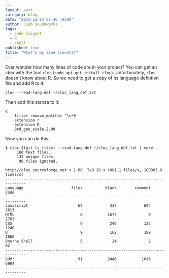```yaml
---
layout: post
category: blog
date: "2015-12-14 07:46 -0500"
author: JLab Skunkworks
tags: 
  - code snippet
  - R
  - shell
published: true
title: "What's my line (count)?"
---
```


Ever wonder how many lines of code are in your project?  You can get an idea with the tool `cloc` (`sudo apt-get install cloc`).  Unfortunately, `cloc` doesn't know about R.  So we need to get a copy of its language defintion file and add R to it:

```shell
cloc --read-lang-def ~/cloc_lang_def.txt
```

Then add this stanza to it:

```shell
R
    filter remove_matches ^\s*#
    extension r
    extension R
    3rd_gen_scale 2.00
```
Now you can do this:

```shell
$ cloc $(git ls-files) --read-lang-def ~/cloc_lang_def.txt | more
     160 text files.
     132 unique files.                                          
      90 files ignored.

http://cloc.sourceforge.net v 1.60  T=0.10 s (881.1 files/s, 100363.0 lines/s)
-------------------------------------------------------------------------------
Language                     files          blank        comment           code
-------------------------------------------------------------------------------
Javascript                      62            337            694           2813
HTML                             6           1677              9           1763
CSS                              9            246            122           1240
R                                9            162            189           1006
Bourne Shell                     5             24              2             82
-------------------------------------------------------------------------------
SUM:                            91           2446           1016           6904
-------------------------------------------------------------------------------
```
